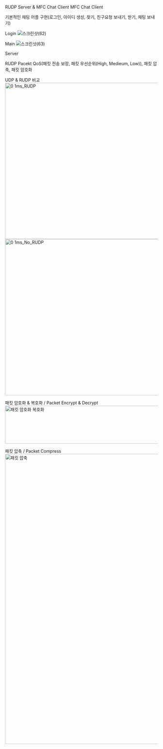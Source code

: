 RUDP Server & MFC Chat Client
MFC Chat Client

 기본적인 채팅 어플 구현(로그인, 아이디 생성, 찾기, 친구요청 보내기, 받기, 채팅 보내기)
 
Login
![스크린샷(62)](https://github.com/user-attachments/assets/bd74da0d-18d7-4981-bbb1-1092a38b7d16)


Main
![스크린샷(63)](https://github.com/user-attachments/assets/67171ae4-df9d-44c7-a837-dad56d290ef9)

Server

RUDP Pacekt QoS(패킷 전송 보장, 패킷 우선순위(High, Medieum, Low)), 패킷 압축, 패킷 암호화

UDP & RUDP 비교
<img width="979" height="514" alt="0 1ms_RUDP" src="https://github.com/user-attachments/assets/1b0b3c4c-1a5c-47f3-bcf4-2a2c969579f8" /> <img width="981" height="514" alt="0 1ms_No_RUDP" src="https://github.com/user-attachments/assets/3dda6754-8191-47a2-b299-a1cd920bffa4" />

패킷 암호화 & 복호화 / Packet Encrypt & Decrypt
<img width="1099" height="125" alt="패킷 암호화 복호화" src="https://github.com/user-attachments/assets/c8c66dc8-ddab-4169-84d3-e666b78ba330" />

패킷 압축 / Packet Compress
<img width="1707" height="954" alt="패킷 압축" src="https://github.com/user-attachments/assets/0e76708d-2ee9-496c-8dd2-c6e7aa96ad47" />
